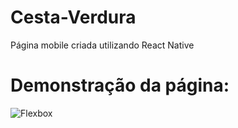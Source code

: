 # Cesta-Verdura
Página mobile criada utilizando React Native









# Demonstração da página:


![Flexbox](https://github.com/CarlosAlexFO/ReactNative_Cesta-Verdura/blob/main/Flexblog1.gif)
